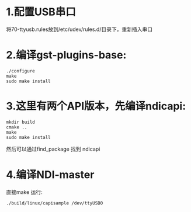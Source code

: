 # 1.配置USB串口
将70-ttyusb.rules放到/etc/udev/rules.d/目录下，重新插入串口

# 2.编译gst-plugins-base:
```sehll
./configure
make
sudo make install
```

# 3.这里有两个API版本，先编译ndicapi:
```sehll
mkdir build
cmake ..
make 
sudo make install
```
然后可以通过find_package 找到 ndicapi

# 4.编译NDI-master
直接make
运行:
```sehll
./build/linux/capisample /dev/ttyUSB0 
```
